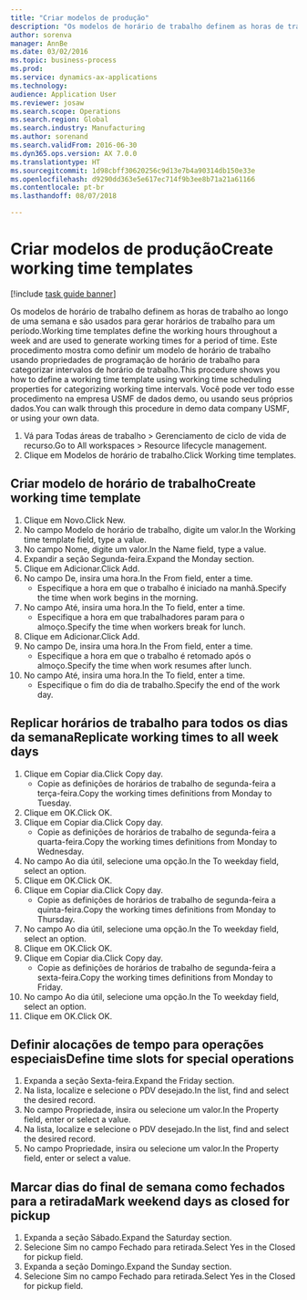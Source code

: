 ```yaml
--- 
title: "Criar modelos de produção"
description: "Os modelos de horário de trabalho definem as horas de trabalho ao longo de uma semana e são usados para gerar horários de trabalho para um período."
author: sorenva
manager: AnnBe
ms.date: 03/02/2016
ms.topic: business-process
ms.prod: 
ms.service: dynamics-ax-applications
ms.technology: 
audience: Application User
ms.reviewer: josaw
ms.search.scope: Operations
ms.search.region: Global
ms.search.industry: Manufacturing
ms.author: sorenand
ms.search.validFrom: 2016-06-30
ms.dyn365.ops.version: AX 7.0.0
ms.translationtype: HT
ms.sourcegitcommit: 1d98cbff30620256c9d13e7b4a90314db150e33e
ms.openlocfilehash: d9290dd363e5e617ec714f9b3ee8b71a21a61166
ms.contentlocale: pt-br
ms.lasthandoff: 08/07/2018

---
```

# <a name="create-working-time-templates"></a><span data-ttu-id="9435a-103">Criar modelos de produção</span><span class="sxs-lookup"><span data-stu-id="9435a-103">Create working time templates</span></span>

[!include [task guide banner](../../includes/task-guide-banner.md)]

<span data-ttu-id="9435a-104">Os modelos de horário de trabalho definem as horas de trabalho ao longo de uma semana e são usados para gerar horários de trabalho para um período.</span><span class="sxs-lookup"><span data-stu-id="9435a-104">Working time templates define the working hours throughout a week and are used to generate working times for a period of time.</span></span> <span data-ttu-id="9435a-105">Este procedimento mostra como definir um modelo de horário de trabalho usando propriedades de programação de horário de trabalho para categorizar intervalos de horário de trabalho.</span><span class="sxs-lookup"><span data-stu-id="9435a-105">This procedure shows you how to define a working time template using working time scheduling properties for categorizing working time intervals.</span></span> <span data-ttu-id="9435a-106">Você pode ver todo esse procedimento na empresa USMF de dados demo, ou usando seus próprios dados.</span><span class="sxs-lookup"><span data-stu-id="9435a-106">You can walk through this procedure in demo data company USMF, or using your own data.</span></span>

1. <span data-ttu-id="9435a-107">Vá para Todas áreas de trabalho > Gerenciamento de ciclo de vida de recurso.</span><span class="sxs-lookup"><span data-stu-id="9435a-107">Go to All workspaces > Resource lifecycle management.</span></span>
2. <span data-ttu-id="9435a-108">Clique em Modelos de horário de trabalho.</span><span class="sxs-lookup"><span data-stu-id="9435a-108">Click Working time templates.</span></span>

## <a name="create-working-time-template"></a><span data-ttu-id="9435a-109">Criar modelo de horário de trabalho</span><span class="sxs-lookup"><span data-stu-id="9435a-109">Create working time template</span></span>
1. <span data-ttu-id="9435a-110">Clique em Novo.</span><span class="sxs-lookup"><span data-stu-id="9435a-110">Click New.</span></span>
2. <span data-ttu-id="9435a-111">No campo Modelo de horário de trabalho, digite um valor.</span><span class="sxs-lookup"><span data-stu-id="9435a-111">In the Working time template field, type a value.</span></span>
3. <span data-ttu-id="9435a-112">No campo Nome, digite um valor.</span><span class="sxs-lookup"><span data-stu-id="9435a-112">In the Name field, type a value.</span></span>
4. <span data-ttu-id="9435a-113">Expandir a seção Segunda-feira.</span><span class="sxs-lookup"><span data-stu-id="9435a-113">Expand the Monday section.</span></span>
5. <span data-ttu-id="9435a-114">Clique em Adicionar.</span><span class="sxs-lookup"><span data-stu-id="9435a-114">Click Add.</span></span>
6. <span data-ttu-id="9435a-115">No campo De, insira uma hora.</span><span class="sxs-lookup"><span data-stu-id="9435a-115">In the From field, enter a time.</span></span>
    * <span data-ttu-id="9435a-116">Especifique a hora em que o trabalho é iniciado na manhã.</span><span class="sxs-lookup"><span data-stu-id="9435a-116">Specify the time when work begins in the morning.</span></span>  
7. <span data-ttu-id="9435a-117">No campo Até, insira uma hora.</span><span class="sxs-lookup"><span data-stu-id="9435a-117">In the To field, enter a time.</span></span>
    * <span data-ttu-id="9435a-118">Especifique a hora em que trabalhadores param para o almoço.</span><span class="sxs-lookup"><span data-stu-id="9435a-118">Specify the time when workers break for lunch.</span></span>  
8. <span data-ttu-id="9435a-119">Clique em Adicionar.</span><span class="sxs-lookup"><span data-stu-id="9435a-119">Click Add.</span></span>
9. <span data-ttu-id="9435a-120">No campo De, insira uma hora.</span><span class="sxs-lookup"><span data-stu-id="9435a-120">In the From field, enter a time.</span></span>
    * <span data-ttu-id="9435a-121">Especifique a hora em que o trabalho é retomado após o almoço.</span><span class="sxs-lookup"><span data-stu-id="9435a-121">Specify the time when work resumes after lunch.</span></span>  
10. <span data-ttu-id="9435a-122">No campo Até, insira uma hora.</span><span class="sxs-lookup"><span data-stu-id="9435a-122">In the To field, enter a time.</span></span>
    * <span data-ttu-id="9435a-123">Especifique o fim do dia de trabalho.</span><span class="sxs-lookup"><span data-stu-id="9435a-123">Specify the end of the work day.</span></span>  

## <a name="replicate-working-times-to-all-week-days"></a><span data-ttu-id="9435a-124">Replicar horários de trabalho para todos os dias da semana</span><span class="sxs-lookup"><span data-stu-id="9435a-124">Replicate working times to all week days</span></span>
1. <span data-ttu-id="9435a-125">Clique em Copiar dia.</span><span class="sxs-lookup"><span data-stu-id="9435a-125">Click Copy day.</span></span>
    * <span data-ttu-id="9435a-126">Copie as definições de horários de trabalho de segunda-feira a terça-feira.</span><span class="sxs-lookup"><span data-stu-id="9435a-126">Copy the working times definitions from Monday to Tuesday.</span></span>  
2. <span data-ttu-id="9435a-127">Clique em OK.</span><span class="sxs-lookup"><span data-stu-id="9435a-127">Click OK.</span></span>
3. <span data-ttu-id="9435a-128">Clique em Copiar dia.</span><span class="sxs-lookup"><span data-stu-id="9435a-128">Click Copy day.</span></span>
    * <span data-ttu-id="9435a-129">Copie as definições de horários de trabalho de segunda-feira a quarta-feira.</span><span class="sxs-lookup"><span data-stu-id="9435a-129">Copy the working times definitions from Monday to Wednesday.</span></span>  
4. <span data-ttu-id="9435a-130">No campo Ao dia útil, selecione uma opção.</span><span class="sxs-lookup"><span data-stu-id="9435a-130">In the To weekday field, select an option.</span></span>
5. <span data-ttu-id="9435a-131">Clique em OK.</span><span class="sxs-lookup"><span data-stu-id="9435a-131">Click OK.</span></span>
6. <span data-ttu-id="9435a-132">Clique em Copiar dia.</span><span class="sxs-lookup"><span data-stu-id="9435a-132">Click Copy day.</span></span>
    * <span data-ttu-id="9435a-133">Copie as definições de horários de trabalho de segunda-feira a quinta-feira.</span><span class="sxs-lookup"><span data-stu-id="9435a-133">Copy the working times definitions from Monday to Thursday.</span></span>  
7. <span data-ttu-id="9435a-134">No campo Ao dia útil, selecione uma opção.</span><span class="sxs-lookup"><span data-stu-id="9435a-134">In the To weekday field, select an option.</span></span>
8. <span data-ttu-id="9435a-135">Clique em OK.</span><span class="sxs-lookup"><span data-stu-id="9435a-135">Click OK.</span></span>
9. <span data-ttu-id="9435a-136">Clique em Copiar dia.</span><span class="sxs-lookup"><span data-stu-id="9435a-136">Click Copy day.</span></span>
    * <span data-ttu-id="9435a-137">Copie as definições de horários de trabalho de segunda-feira a sexta-feira.</span><span class="sxs-lookup"><span data-stu-id="9435a-137">Copy the working times definitions from Monday to Friday.</span></span>  
10. <span data-ttu-id="9435a-138">No campo Ao dia útil, selecione uma opção.</span><span class="sxs-lookup"><span data-stu-id="9435a-138">In the To weekday field, select an option.</span></span>
11. <span data-ttu-id="9435a-139">Clique em OK.</span><span class="sxs-lookup"><span data-stu-id="9435a-139">Click OK.</span></span>

## <a name="define-time-slots-for-special-operations"></a><span data-ttu-id="9435a-140">Definir alocações de tempo para operações especiais</span><span class="sxs-lookup"><span data-stu-id="9435a-140">Define time slots for special operations</span></span>
1. <span data-ttu-id="9435a-141">Expanda a seção Sexta-feira.</span><span class="sxs-lookup"><span data-stu-id="9435a-141">Expand the Friday section.</span></span>
2. <span data-ttu-id="9435a-142">Na lista, localize e selecione o PDV desejado.</span><span class="sxs-lookup"><span data-stu-id="9435a-142">In the list, find and select the desired record.</span></span>
3. <span data-ttu-id="9435a-143">No campo Propriedade, insira ou selecione um valor.</span><span class="sxs-lookup"><span data-stu-id="9435a-143">In the Property field, enter or select a value.</span></span>
4. <span data-ttu-id="9435a-144">Na lista, localize e selecione o PDV desejado.</span><span class="sxs-lookup"><span data-stu-id="9435a-144">In the list, find and select the desired record.</span></span>
5. <span data-ttu-id="9435a-145">No campo Propriedade, insira ou selecione um valor.</span><span class="sxs-lookup"><span data-stu-id="9435a-145">In the Property field, enter or select a value.</span></span>

## <a name="mark-weekend-days-as-closed-for-pickup"></a><span data-ttu-id="9435a-146">Marcar dias do final de semana como fechados para a retirada</span><span class="sxs-lookup"><span data-stu-id="9435a-146">Mark weekend days as closed for pickup</span></span>
1. <span data-ttu-id="9435a-147">Expanda a seção Sábado.</span><span class="sxs-lookup"><span data-stu-id="9435a-147">Expand the Saturday section.</span></span>
2. <span data-ttu-id="9435a-148">Selecione Sim no campo Fechado para retirada.</span><span class="sxs-lookup"><span data-stu-id="9435a-148">Select Yes in the Closed for pickup field.</span></span>
3. <span data-ttu-id="9435a-149">Expanda a seção Domingo.</span><span class="sxs-lookup"><span data-stu-id="9435a-149">Expand the Sunday section.</span></span>
4. <span data-ttu-id="9435a-150">Selecione Sim no campo Fechado para retirada.</span><span class="sxs-lookup"><span data-stu-id="9435a-150">Select Yes in the Closed for pickup field.</span></span>


